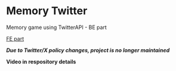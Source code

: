 # Memory Twitter

Memory game using TwitterAPI - BE part

[FE part](https://github.com/krupinskij/memory-twitter-server)

**_Due to Twitter/X policy changes, project is no longer maintained_**

**Video in respository details**
